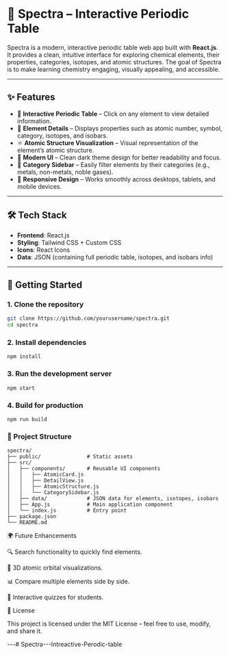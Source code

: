 # 🌌 Spectra – Interactive Periodic Table  

Spectra is a modern, interactive periodic table web app built with **React.js**.  
It provides a clean, intuitive interface for exploring chemical elements, their properties, categories, isotopes, and atomic structures. The goal of Spectra is to make learning chemistry engaging, visually appealing, and accessible.  

---

## ✨ Features  

- 🔬 **Interactive Periodic Table** – Click on any element to view detailed information.  
- 📑 **Element Details** – Displays properties such as atomic number, symbol, category, isotopes, and isobars.  
- ⚛️ **Atomic Structure Visualization** – Visual representation of the element’s atomic structure.  
- 🎨 **Modern UI** – Clean dark theme design for better readability and focus.  
- 🧩 **Category Sidebar** – Easily filter elements by their categories (e.g., metals, non-metals, noble gases).  
- 📱 **Responsive Design** – Works smoothly across desktops, tablets, and mobile devices.  

---

## 🛠️ Tech Stack  

- **Frontend**: React.js  
- **Styling**: Tailwind CSS + Custom CSS  
- **Icons**: React Icons  
- **Data**: JSON (containing full periodic table, isotopes, and isobars info)  

---

## 🚀 Getting Started  

### 1. Clone the repository  
```bash
git clone https://github.com/yourusername/spectra.git
cd spectra
```

### 2. Install dependencies
```
npm install
```

### 3. Run the development server
```
npm start
```

### 4. Build for production
```
npm run build
```

### 📂 Project Structure
```
spectra/
├── public/               # Static assets
├── src/
│   ├── components/       # Reusable UI components
│   │   ├── AtomicCard.js
│   │   ├── DetailView.js
│   │   ├── AtomicStructure.js
│   │   └── CategorySidebar.js
│   ├── data/             # JSON data for elements, isotopes, isobars
│   ├── App.js            # Main application component
│   └── index.js          # Entry point
├── package.json
└── README.md
```

🌍 Future Enhancements

🔍 Search functionality to quickly find elements.

🎥 3D atomic orbital visualizations.

📊 Compare multiple elements side by side.

🧮 Interactive quizzes for students.

📜 License

This project is licensed under the MIT License – feel free to use, modify, and share it.


---#   S p e c t r a - - - I n t r e a c t i v e - P e r o d i c - t a b l e  
 